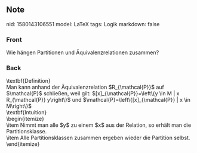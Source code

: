 ## Note
nid: 1580143106551
model: LaTeX
tags: Logik
markdown: false

### Front
Wie hängen Partitionen und Äquivalenzrelationen zusammen?

### Back
<div>
  \textbf{Definition}
</div>
<div>
  Man kann anhand der Äquivalenzrelation $R_{\mathcal{P}}$ auf
  $\mathcal{P}$ schließen, weil gilt: $[x]_{\mathcal{P}}=\left\{y
  \in M | x R_{\mathcal{P}} y\right\}$ und
  $\mathcal{P}=\left\{[x]_{\mathcal{P}} | x \in M\right\}$
</div>
<div>
  \textbf{Intuition}
</div>
<div>
  \begin{itemize}
</div>
<div>
  \item Nimmt man alle $y$ zu einem $x$ aus der Relation, so erhält
  man die Partitionsklasse.
</div>
<div>
  \item Alle Partitionsklassen zusammen ergeben wieder die
  Partition selbst.
</div>
<div>
  \end{itemize}
</div>
